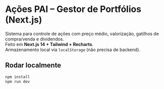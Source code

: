 # Ações PAI – Gestor de Portfólios (Next.js)

Sistema para controle de ações com preço médio, valorização, gatilhos de compra/venda e dividendos.  
Feito em **Next.js 14 + Tailwind + Recharts**.  
Armazenamento local via `localStorage` (não precisa de backend).

## Rodar localmente
```bash
npm install
npm run dev

